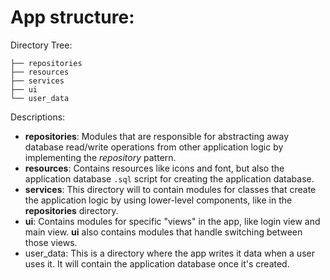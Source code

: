 # App structure:

Directory Tree:

```
├── repositories
├── resources
├── services
├── ui
└── user_data
```

Descriptions:

- **repositories**: Modules that are responsible for abstracting away database read/write operations from other
  application
  logic by implementing the _repository_ pattern.
- **resources**: Contains resources like icons and font, but also the application database `.sql` script for creating
  the application database.
- **services**: This directory will to contain modules for classes that create the application logic by using
  lower-level
  components, like in the **repositories** directory.
- **ui**: Contains modules for specific "views" in the app, like login view and main view. **ui** also contains
  modules that handle switching between those views.
- user_data: This is a directory where the app writes it data when a user uses it. It will contain the application
  database once it's created.
